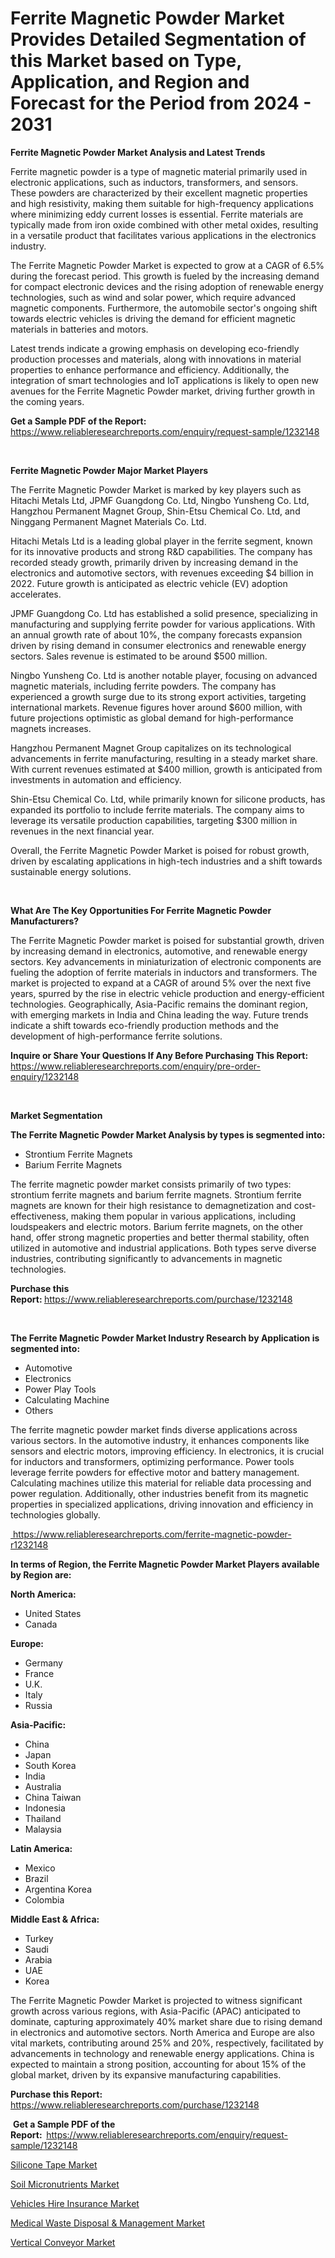 <p><h1>Ferrite Magnetic Powder Market Provides Detailed Segmentation of this Market based on Type, Application, and Region and Forecast for the Period from 2024 - 2031</h1></p><p><strong>Ferrite Magnetic Powder Market Analysis and Latest Trends</strong></p>
<p><p>Ferrite magnetic powder is a type of magnetic material primarily used in electronic applications, such as inductors, transformers, and sensors. These powders are characterized by their excellent magnetic properties and high resistivity, making them suitable for high-frequency applications where minimizing eddy current losses is essential. Ferrite materials are typically made from iron oxide combined with other metal oxides, resulting in a versatile product that facilitates various applications in the electronics industry.</p><p>The Ferrite Magnetic Powder Market is expected to grow at a CAGR of 6.5% during the forecast period. This growth is fueled by the increasing demand for compact electronic devices and the rising adoption of renewable energy technologies, such as wind and solar power, which require advanced magnetic components. Furthermore, the automobile sector's ongoing shift towards electric vehicles is driving the demand for efficient magnetic materials in batteries and motors. </p><p>Latest trends indicate a growing emphasis on developing eco-friendly production processes and materials, along with innovations in material properties to enhance performance and efficiency. Additionally, the integration of smart technologies and IoT applications is likely to open new avenues for the Ferrite Magnetic Powder market, driving further growth in the coming years.</p></p>
<p><strong>Get a Sample PDF of the Report:&nbsp;</strong> <a href="https://www.reliableresearchreports.com/enquiry/request-sample/1232148?utm_campaign=16&utm_medium=2&utm_source=Github&utm_content=ia&utm_term=09112024&utm_id=ferrite-magnetic-powder">https://www.reliableresearchreports.com/enquiry/request-sample/1232148</a></p>
<p>&nbsp;</p>
<p><strong>Ferrite Magnetic Powder Major Market Players</strong></p>
<p><p>The Ferrite Magnetic Powder Market is marked by key players such as Hitachi Metals Ltd, JPMF Guangdong Co. Ltd, Ningbo Yunsheng Co. Ltd, Hangzhou Permanent Magnet Group, Shin-Etsu Chemical Co. Ltd, and Ninggang Permanent Magnet Materials Co. Ltd. </p><p>Hitachi Metals Ltd is a leading global player in the ferrite segment, known for its innovative products and strong R&D capabilities. The company has recorded steady growth, primarily driven by increasing demand in the electronics and automotive sectors, with revenues exceeding $4 billion in 2022. Future growth is anticipated as electric vehicle (EV) adoption accelerates.</p><p>JPMF Guangdong Co. Ltd has established a solid presence, specializing in manufacturing and supplying ferrite powder for various applications. With an annual growth rate of about 10%, the company forecasts expansion driven by rising demand in consumer electronics and renewable energy sectors. Sales revenue is estimated to be around $500 million.</p><p>Ningbo Yunsheng Co. Ltd is another notable player, focusing on advanced magnetic materials, including ferrite powders. The company has experienced a growth surge due to its strong export activities, targeting international markets. Revenue figures hover around $600 million, with future projections optimistic as global demand for high-performance magnets increases.</p><p>Hangzhou Permanent Magnet Group capitalizes on its technological advancements in ferrite manufacturing, resulting in a steady market share. With current revenues estimated at $400 million, growth is anticipated from investments in automation and efficiency.</p><p>Shin-Etsu Chemical Co. Ltd, while primarily known for silicone products, has expanded its portfolio to include ferrite materials. The company aims to leverage its versatile production capabilities, targeting $300 million in revenues in the next financial year.</p><p>Overall, the Ferrite Magnetic Powder Market is poised for robust growth, driven by escalating applications in high-tech industries and a shift towards sustainable energy solutions.</p></p>
<p>&nbsp;</p>
<p><strong>What Are The Key Opportunities For Ferrite Magnetic Powder Manufacturers?</strong></p>
<p><p>The Ferrite Magnetic Powder market is poised for substantial growth, driven by increasing demand in electronics, automotive, and renewable energy sectors. Key advancements in miniaturization of electronic components are fueling the adoption of ferrite materials in inductors and transformers. The market is projected to expand at a CAGR of around 5% over the next five years, spurred by the rise in electric vehicle production and energy-efficient technologies. Geographically, Asia-Pacific remains the dominant region, with emerging markets in India and China leading the way. Future trends indicate a shift towards eco-friendly production methods and the development of high-performance ferrite solutions.</p></p>
<p><strong>Inquire or Share Your Questions If Any Before Purchasing This Report:</strong> <a href="https://www.reliableresearchreports.com/enquiry/pre-order-enquiry/1232148?utm_campaign=16&utm_medium=2&utm_source=Github&utm_content=ia&utm_term=09112024&utm_id=ferrite-magnetic-powder">https://www.reliableresearchreports.com/enquiry/pre-order-enquiry/1232148</a></p>
<p>&nbsp;</p>
<p><strong>Market Segmentation</strong></p>
<p><strong>The Ferrite Magnetic Powder Market Analysis by types is segmented into:</strong></p>
<p><ul><li>Strontium Ferrite Magnets</li><li>Barium Ferrite Magnets</li></ul></p>
<p><p>The ferrite magnetic powder market consists primarily of two types: strontium ferrite magnets and barium ferrite magnets. Strontium ferrite magnets are known for their high resistance to demagnetization and cost-effectiveness, making them popular in various applications, including loudspeakers and electric motors. Barium ferrite magnets, on the other hand, offer strong magnetic properties and better thermal stability, often utilized in automotive and industrial applications. Both types serve diverse industries, contributing significantly to advancements in magnetic technologies.</p></p>
<p><strong>Purchase this Report:&nbsp;</strong><a href="https://www.reliableresearchreports.com/purchase/1232148?utm_campaign=16&utm_medium=2&utm_source=Github&utm_content=ia&utm_term=09112024&utm_id=ferrite-magnetic-powder">https://www.reliableresearchreports.com/purchase/1232148</a></p>
<p>&nbsp;</p>
<p><strong>The Ferrite Magnetic Powder Market Industry Research by Application is segmented into:</strong></p>
<p><ul><li>Automotive</li><li>Electronics</li><li>Power Play Tools</li><li>Calculating Machine</li><li>Others</li></ul></p>
<p><p>The ferrite magnetic powder market finds diverse applications across various sectors. In the automotive industry, it enhances components like sensors and electric motors, improving efficiency. In electronics, it is crucial for inductors and transformers, optimizing performance. Power tools leverage ferrite powders for effective motor and battery management. Calculating machines utilize this material for reliable data processing and power regulation. Additionally, other industries benefit from its magnetic properties in specialized applications, driving innovation and efficiency in technologies globally.</p></p>
<p><a href="https://www.reliableresearchreports.com/ferrite-magnetic-powder-r1232148?utm_campaign=16&utm_medium=2&utm_source=Github&utm_content=ia&utm_term=09112024&utm_id=ferrite-magnetic-powder">&nbsp;https://www.reliableresearchreports.com/ferrite-magnetic-powder-r1232148</a></p>
<p><strong>In terms of Region, the Ferrite Magnetic Powder Market Players available by Region are:</strong></p>
<p>
    <p> <strong> North America: </strong>
        <ul>
            <li>United States</li>
            <li>Canada</li>
        </ul>
        </p> 
    <p> <strong> Europe: </strong>
        <ul>
            <li>Germany</li>
            <li>France</li>
            <li>U.K.</li>
            <li>Italy</li>
            <li>Russia</li>
        </ul>
        </p> 
    <p> <strong> Asia-Pacific: </strong>
        <ul>
            <li>China</li>
            <li>Japan</li>
            <li>South Korea</li>
            <li>India</li>
            <li>Australia</li>
            <li>China Taiwan</li>
            <li>Indonesia</li>
            <li>Thailand</li>
            <li>Malaysia</li>
        </ul>
        </p> 
    <p> <strong> Latin America: </strong>
        <ul>
            <li>Mexico</li>
            <li>Brazil</li>
            <li>Argentina Korea</li>
            <li>Colombia</li>
        </ul>
        </p> 
    <p> <strong> Middle East & Africa: </strong>
        <ul>
            <li>Turkey</li>
            <li>Saudi</li>
            <li>Arabia</li>
            <li>UAE</li>
            <li>Korea</li>
        </ul>
    </p>
    </p>
<p><p>The Ferrite Magnetic Powder Market is projected to witness significant growth across various regions, with Asia-Pacific (APAC) anticipated to dominate, capturing approximately 40% market share due to rising demand in electronics and automotive sectors. North America and Europe are also vital markets, contributing around 25% and 20%, respectively, facilitated by advancements in technology and renewable energy applications. China is expected to maintain a strong position, accounting for about 15% of the global market, driven by its expansive manufacturing capabilities.</p></p>
<p><strong>Purchase this Report: </strong><a href="https://www.reliableresearchreports.com/purchase/1232148?utm_campaign=16&utm_medium=2&utm_source=Github&utm_content=ia&utm_term=09112024&utm_id=ferrite-magnetic-powder">https://www.reliableresearchreports.com/purchase/1232148</a></p>
<p>&nbsp;<strong>Get a Sample PDF of the Report:&nbsp;&nbsp;</strong><a href="https://www.reliableresearchreports.com/enquiry/request-sample/1232148?utm_campaign=16&utm_medium=2&utm_source=Github&utm_content=ia&utm_term=09112024&utm_id=ferrite-magnetic-powder">https://www.reliableresearchreports.com/enquiry/request-sample/1232148</a></p>
<p><strong></strong></p>
<p><p><a href="https://github.com/boringzqthorperec/Market-Research-Report-List-1/blob/main/silicone-tape-market.md?utm_campaign=16&utm_medium=2&utm_source=Github&utm_content=ia&utm_term=09112024&utm_id=ferrite-magnetic-powder">Silicone Tape Market</a></p><p><a href="https://github.com/cecilahoi7/Market-Research-Report-List-1/blob/main/soil-micronutrients-market.md?utm_campaign=16&utm_medium=2&utm_source=Github&utm_content=ia&utm_term=09112024&utm_id=ferrite-magnetic-powder">Soil Micronutrients Market</a></p><p><a href="https://www.linkedin.com/pulse/vehicles-hire-insurance-market-segmentation-geographical-pa6he?utm_campaign=16&utm_medium=2&utm_source=Github&utm_content=ia&utm_term=09112024&utm_id=ferrite-magnetic-powder">Vehicles Hire Insurance Market</a></p><p><a href="https://issuu.com/reportprime-2/docs/medical-waste-disposal-management-m_c88cb376b3d463?utm_campaign=16&utm_medium=2&utm_source=Github&utm_content=ia&utm_term=09112024&utm_id=ferrite-magnetic-powder">Medical Waste Disposal & Management Market</a></p><p><a href="https://www.linkedin.com/pulse/vertical-conveyor-market-outlook-current-assessment-future-tdabf?utm_campaign=16&utm_medium=2&utm_source=Github&utm_content=ia&utm_term=09112024&utm_id=ferrite-magnetic-powder">Vertical Conveyor Market</a></p></p>